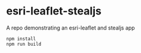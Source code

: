 # esri-leaflet-stealjs
A repo demonstrating an esri-leaflet and stealjs app

```
npm install
npm run build
```
